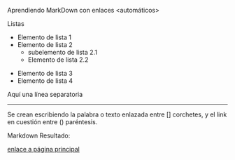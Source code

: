 Aprendiendo MarkDown con enlaces <automáticos>

Listas
- Elemento de lista 1
- Elemento de lista 2
    * subelemento de lista 2.1
    * Elemento de lista 2.2
+ Elemento de lista 3
+ Elemento de lista 4

Aquí una línea separatoria
***

Se crean escribiendo la palabra o texto enlazada entre [] corchetes, y el link en cuestión entre () paréntesis.

Markdown	Resultado:

[enlace a página principal](https://sarlacgar.github.io/Ejemplo_pagina_markdown_proyecto_intermodular/index)	
